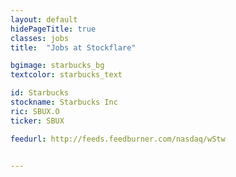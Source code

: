 ```yaml
---
layout: default
hidePageTitle: true
classes: jobs
title:  "Jobs at Stockflare"

bgimage: starbucks_bg
textcolor: starbucks_text

id: Starbucks
stockname: Starbucks Inc
ric: SBUX.O
ticker: SBUX

feedurl: http://feeds.feedburner.com/nasdaq/wStw


---
```


